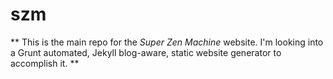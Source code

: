 # szm
** This is the main repo for the _Super Zen Machine_ website. I'm looking into a Grunt automated, Jekyll blog-aware, static website generator to accomplish it. **
